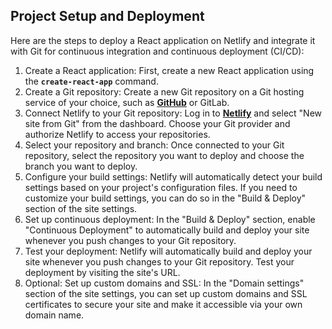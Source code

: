 ## Project Setup and Deployment

Here are the steps to deploy a React application on Netlify and integrate it with Git for continuous integration and continuous deployment (CI/CD):

1. Create a React application: First, create a new React application using the **`create-react-app`** command.
2. Create a Git repository: Create a new Git repository on a Git hosting service of your choice, such as **[GitHub](https://github.com/)** or GitLab.
3. Connect Netlify to your Git repository: Log in to **[Netlify](https://www.netlify.com/)** and select "New site from Git" from the dashboard. Choose your Git provider and authorize Netlify to access your repositories.
4. Select your repository and branch: Once connected to your Git repository, select the repository you want to deploy and choose the branch you want to deploy.
5. Configure your build settings: Netlify will automatically detect your build settings based on your project's configuration files. If you need to customize your build settings, you can do so in the "Build & Deploy" section of the site settings.
6. Set up continuous deployment: In the "Build & Deploy" section, enable "Continuous Deployment" to automatically build and deploy your site whenever you push changes to your Git repository.
7. Test your deployment: Netlify will automatically build and deploy your site whenever you push changes to your Git repository. Test your deployment by visiting the site's URL.
8. Optional: Set up custom domains and SSL: In the "Domain settings" section of the site settings, you can set up custom domains and SSL certificates to secure your site and make it accessible via your own domain name.
